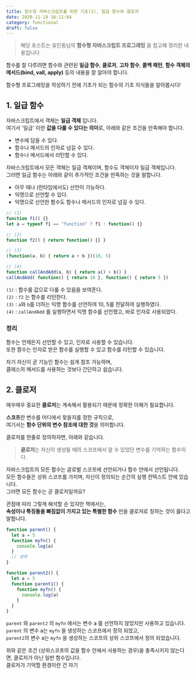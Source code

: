 ```yaml
---
title: 함수형 자바스크립트를 위한 기초(1), 일급 함수와 클로저 
date: 2020-11-19 16:11:84
category: functional
draft: false
---
```


> 해당 포스트는 유인동님의 **함수형 자바스크립트 프로그래밍** 을 참고해 정리한 내용입니다

함수를 잘 다루려면 함수와 관련된 **일급 함수**, **클로저**, **고차 함수**, **콜백 패턴**, **함수 객체의 메서드(bind, vall, apply)** 등의 내용을 잘 알아야 합니다.

함수형 프로그래밍을 작성하기 전에 기초가 되는 함수의 기초 지식들을 알아봅시다!

## 1. 일급 함수

자바스크립트에서 객체는 **일급 객체** 입니다.  
여기서 '일급' 이란 **값을 다룰 수 있다는 의미**로, 아래와 같은 조건을 만족해야 합니다.

- 변수에 담을 수 있다.
- 함수나 메서드의 인자로 넘길 수 있다.
- 함수나 메서드에서 리턴할 수 있다.



자바스크립트에서 모든 객체는 일급 객체이며, 함수도 객체이자 일급 객체입니다.  
그러면 일급 함수는 아래와 같이 추가적인 조건을 만족하는 것을 말합니다.

- 아무 때나 (런타임에서도) 선언이 가능하다.
- 익명으로 선언할 수 있다.
- 익명으로 선언한 함수도 함수나 메서드의 인자로 넘길 수 있다.

```javascript
// (1)
function f1() {}
let a = typeof f1 == "function" ? f1 : function() {}

// (2)
function f2() { return function() {} }

// (3)
(function(a, b) { return a + b })(10, 5) 

// (4)
function callAndAdd(a, b) { return a() + b() }
callAndAdd( function() { return 10 }, function() { return 5 })
```
`(1)` : 함수를 값으로 다룰 수 있음을 보여준다.   
`(2)` : `f2` 는 함수를 리턴한다.   
`(3)` : `a`와 `b`를 더하는 익명 함수를 선언하여 10, 5를 전달하여 실행하였다.   
`(4)` : `callAndAdd` 를 실행하면서 익명 함수를 선언했고, 바로 인자로 사용되었다.    

### 정리 
함수는 언제든지 선언할 수 있고, 인자로 사용할 수 있습니다.  
또한 함수는 인자로 받은 함수를 실행할 수 있고 함수를 리턴할 수 있습니다. 

자기 자신이 곧 기능인 함수는 쉽게 참조 가능하며,   
클래스의 메서드를 사용하는 것보다 간단하고 쉽습니다. 

## 2. 클로저 

매우매우 중요한 **클로저**는 계속해서 활용되기 때문에 정확한 이해가 필요합니다. 

**스코프**란 변수를 어디에서 찾을지를 정한 규칙으로,   
여기서는 **함수 단위의 변수 참조에 대한 것**을 의미합니다. 

클로저를 한줄로 정의하자면, 아래와 같습니다. 
> **클로저**는 자신이 생성될 때의 스코프에서 알 수 있었던 변수를 기억하는 함수이다. 

자바스크립트의 모든 함수는 글로벌 스코프에 선언되거나 함수 안에서 선언됩니다.  
모든 함수들은 상위 스코프를 가지며, 자신이 정의되는 순간의 실행 컨텍스트 안에 있습니다.   
그러면 모든 함수는 곧 클로저일까요? 

관점에 따라 그렇게 해석할 순 있지만 책에서는,   
**속성이나 특징들을 빠짐없이 가지고 있는 특별한 함수** 만을 클로저로 칭하는 것이 옳다고 말합니다. 

```javascript
function parent() {
  let a = 5
  function myfn() {
    console.log(a)
  }
  // 생략
}

function parent2() {
  let a = 5
  function parent1() {
    function myfn() {
      console.log(a)
    }
  }
}
```
`parent` 와 `parent2` 의 `myfn` 에서는 변수 a 를 선언하지 않았지만 사용하고 있습니다.   
`parent` 의 변수 a는 `myfn` 을 생성하는 스코프에서 정의 되었고,   
`parent2`의 변수 a는 `myfn` 을 생성하는 스코프의 상위 스코프에서 정의 되었습니다. 

위와 같은 조건 (상위스코프의 값을 함수 안에서 사용하는 경우)을 충족시키지 않는다면, 클로저가 아닌 일반 함수입니다.  
클로저가 기억할 환경이란 건 자기